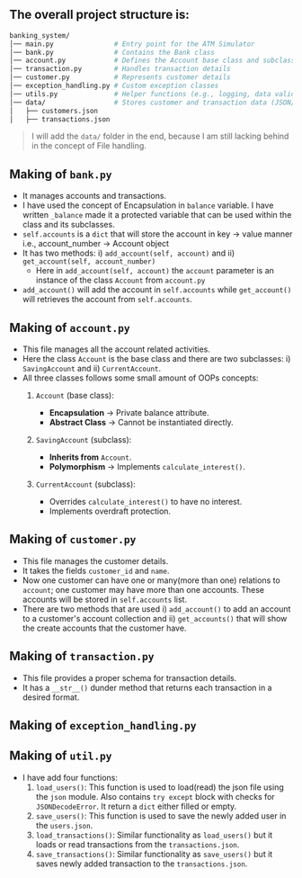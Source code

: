 ## The overall project structure is:

```bash
banking_system/
│── main.py               # Entry point for the ATM Simulator
│── bank.py               # Contains the Bank class
│── account.py            # Defines the Account base class and subclasses
│── transaction.py        # Handles transaction details
│── customer.py           # Represents customer details
│── exception_handling.py # Custom exception classes
│── utils.py              # Helper functions (e.g., logging, data validation)
│── data/                 # Stores customer and transaction data (JSON/DB)
│   ├── customers.json
│   ├── transactions.json
```

> I will add the `data/` folder in the end, because I am still lacking behind in the concept of File handling.

## Making of `bank.py`
- It manages accounts and transactions.
- I have used the concept of Encapsulation in `balance` variable. I have written `_balance` made it a protected variable that can be used within the class and its subclasses.
- `self.accounts` is a `dict` that will store the account in key → value manner i.e., account_number → Account object
- It has two methods: i) `add_account(self, account)` and ii) `get_account(self, account_number)`
    - Here in `add_account(self, account)` the `account` parameter is an instance of the class `Account` from `account.py`
- `add_account()` will add the account in `self.accounts` while `get_account()` will retrieves the account from `self.accounts`.

## Making of `account.py`
- This file manages all the account related activities.
- Here the class `Account` is the base class and there are two subclasses: i) `SavingAccount` and ii) `CurrentAccount`.
- All three classes follows some small amount of OOPs concepts:
    1. `Account` (base class):
        - **Encapsulation** → Private balance attribute.
        - **Abstract Class** → Cannot be instantiated directly.
    
    2. `SavingAccount` (subclass):
        - **Inherits from** `Account`.
        - **Polymorphism** → Implements `calculate_interest()`.

    3. `CurrentAccount` (subclass):
        - Overrides `calculate_interest()` to have no interest.
        - Implements overdraft protection.
 
## Making of `customer.py`
- This file manages the customer details.
- It takes the fields `customer_id` and `name`.
- Now one customer can have one or many(more than one) relations to `account`; one customer may have more than one accounts. These accounts will be stored in `self.accounts` list.
- There are two methods that are used i) `add_account()` to add an account to a customer's account collection and ii) `get_accounts()` that will show the create accounts that the customer have. 

## Making of `transaction.py`
- This file provides a proper schema for transaction details.
- It has a `__str__()` dunder method that returns each transaction in a desired format.

## Making of `exception_handling.py`

## Making of `util.py`
- I have add four functions:
    1. `load_users()`: This function is used to load(read) the json file using the `json` module. Also contains `try except` block with checks for `JSONDecodeError`. It return a `dict` either filled or empty.
    2. `save_users()`: This function is used to save the newly added user in the `users.json`.
    3. `load_transactions()`: Similar functionality as `load_users()` but it loads or read transactions from the `transactions.json`.
    4. `save_transactions()`: Similar functionality as `save_users()` but it saves newly added transaction to the `transactions.json`.